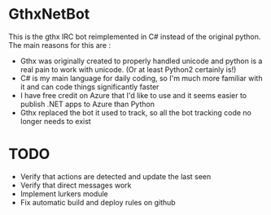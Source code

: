 # GthxNetBot
This is the gthx IRC bot reimplemented in C# instead of the original python.
The main reasons for this are :
* Gthx was originally created to properly handled unicode and python is a real pain to work with unicode. (Or at least Python2 certainly is!)
* C# is my main language for daily coding, so I'm much more familiar with it and can code things significantly faster
* I have free credit on Azure that I'd like to use and it seems easier to publish .NET apps to Azure than Python
* Gthx replaced the bot it used to track, so all the bot tracking code no longer needs to exist

# TODO
* Verify that actions are detected and update the last seen
* Verify that direct messages work
* Implement lurkers module
* Fix automatic build and deploy rules on github
